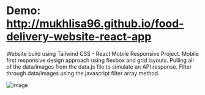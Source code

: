 # Demo:  http://mukhlisa96.github.io/food-delivery-website-react-app


Website build using Tailwind CSS - React Mobile Responsive Project. Mobile first responsive design approach using flexbox and grid layouts. Pulling all of the data/images from the data.js file to simulate an API response. Filter through data/images using the javascript filter array method.

![image](https://github.com/mukhlisa96/food-delivery-website-react-app/assets/44114804/8459dfbd-291b-4339-be07-26bddfbfceb1)




